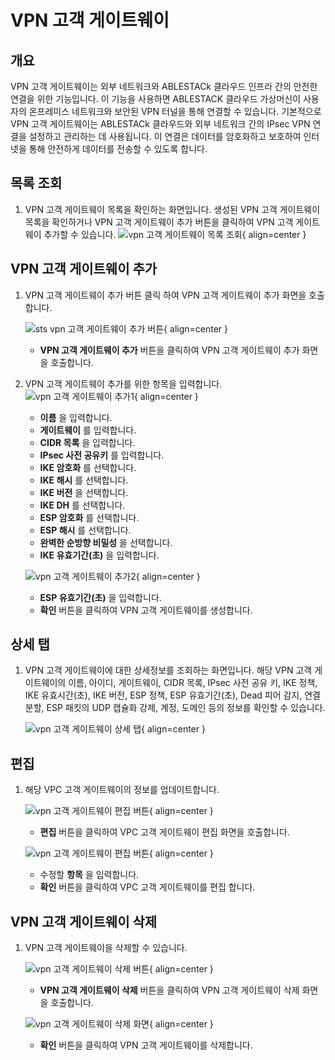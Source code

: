 
# VPN 고객 게이트웨이

## 개요
 VPN 고객 게이트웨이는 외부 네트워크와 ABLESTACk 클라우드 인프라 간의 안전한 연결을 위한 기능입니다. 이 기능을 사용하면 ABLESTACK 클라우드 가상머신이 사용자의 온프레미스 네트워크와 보안된 VPN 터널을 통해 연결할 수 있습니다. 기본적으로 VPN 고객 게이트웨이는 ABLESTACk 클라우드와 외부 네트워크 간의 IPsec VPN 연결을 설정하고 관리하는 데 사용됩니다. 이 연결은 데이터를 암호화하고 보호하여 인터넷을 통해 안전하게 데이터를 전송할 수 있도록 합니다.

## 목록 조회

1. VPN 고객 게이트웨이 목록을 확인하는 화면입니다.
    생성된 VPN 고객 게이트웨이 목록을 확인하거나 VPN 고객 게이트웨이 추가 버튼을 클릭하여 VPN 고객 게이트웨이 추가할 수 있습니다.
    ![vpn 고객 게이트웨이 목록 조회](../../assets/images/admin-guide/mold/network/vpn-customer-gateway/vpn-customer-gateway-list.png){ align=center }

## VPN 고객 게이트웨이 추가

1. VPN 고객 게이트웨이 추가 버튼 클릭 하여 VPN 고객 게이트웨이 추가 화면을 호출합니다.
    
    ![sts vpn 고객 게이트웨이 추가 버튼](../../assets/images/admin-guide/mold/network/vpn-customer-gateway/vpn-customer-gateway-add-btn.png){ align=center }
    
    * **VPN 고객 게이트웨이 추가** 버튼을 클릭하여 VPN 고객 게이트웨이 추가 화면을 호출합니다.

2. VPN 고객 게이트웨이 추가를 위한 항목을 입력합니다.
    ![vpn 고객 게이트웨이 추가1](../../assets/images/admin-guide/mold/network/vpn-customer-gateway/vpn-customer-gateway-add1.png){ align=center }
    
    * **이름** 을 입력합니다.
    * **게이트웨이** 를 입력합니다.
    * **CIDR 목록** 을 입력합니다.
    * **IPsec 사전 공유키** 를 입력합니다.
    * **IKE 암호화** 를 선택합니다.
    * **IKE 해시** 를 선택합니다.
    * **IKE 버전** 을 선택합니다.
    * **IKE DH** 를 선택합니다.
    * **ESP 암호화** 를 선택합니다.
    * **ESP 해시** 를 선택합니다.
    * **완벽한 순방향 비밀성** 을 선택합니다.
    * **IKE 유효기간(초)** 을 입력합니다.
    
    ![vpn 고객 게이트웨이 추가2](../../assets/images/admin-guide/mold/network/vpn-customer-gateway/vpn-customer-gateway-add2.png){ align=center }
    
    * **ESP 유효기간(초)** 을 입력합니다.
    * **확인** 버튼을 클릭하여 VPN 고객 게이트웨이를 생성합니다.

## 상세 탭

1. VPN 고객 게이트웨이에 대한 상세정보를 조회하는 화면입니다. 해당 VPN 고객 게이트웨이의 이름, 아이디, 게이트웨이, CIDR 목록, IPsec 사전 공유 키, IKE 정책, IKE 유효시간(초), IKE 버전, ESP 정책, ESP 유효기간(초), Dead 피어 감지, 연결 분할, ESP 패킷의 UDP 캡슐화 강제, 계정, 도메인 등의 정보를 확인할 수 있습니다.

    ![vpn 고객 게이트웨이 상세 탭](../../assets/images/admin-guide/mold/network/vpn-customer-gateway/vpn-customer-gateway-detail-tab.png){ align=center }

## 편집

1. 해당 VPC 고객 게이트웨이의 정보를 업데이트합니다.

    ![vpn 고객 게이트웨이 편집 버튼](../../assets/images/admin-guide/mold/network/vpn-customer-gateway/vpn-customer-gateway-update-btn.png){ align=center }

    * **편집** 버튼을 클릭하여 VPC 고객 게이트웨이 편집 화면을 호출합니다.

    ![vpn 고객 게이트웨이 편집 버튼](../../assets/images/admin-guide/mold/network/vpn-customer-gateway/vpn-customer-gateway-update.png){ align=center }

    * 수정할 **항목** 을 입력합니다.
    * **확인** 버튼을 클릭하여 VPC 고객 게이트웨이를 편집 합니다.

## VPN 고객 게이트웨이 삭제

1. VPN 고객 게이트웨이을 삭제할 수 있습니다.

    ![vpn 고객 게이트웨이 삭제 버튼](../../assets/images/admin-guide/mold/network/vpn-customer-gateway/vpn-customer-gateway-remove-btn.png){ align=center }

    * **VPN 고객 게이트웨이 삭제** 버튼을 클릭하여 VPN 고객 게이트웨이 삭제 화면을 호출합니다.

    ![vpn 고객 게이트웨이 삭제 화면](../../assets/images/admin-guide/mold/network/vpn-customer-gateway/vpn-customer-gateway-remove.png){ align=center }

    * **확인** 버튼을 클릭하여 VPN 고객 게이트웨이를 삭제합니다.
